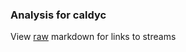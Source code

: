 ### Analysis for caldyc
View [raw](https://raw.githubusercontent.com/microprediction/chess/main/analysis/caldyc/chess_blitz/locations.json) markdown for links to streams